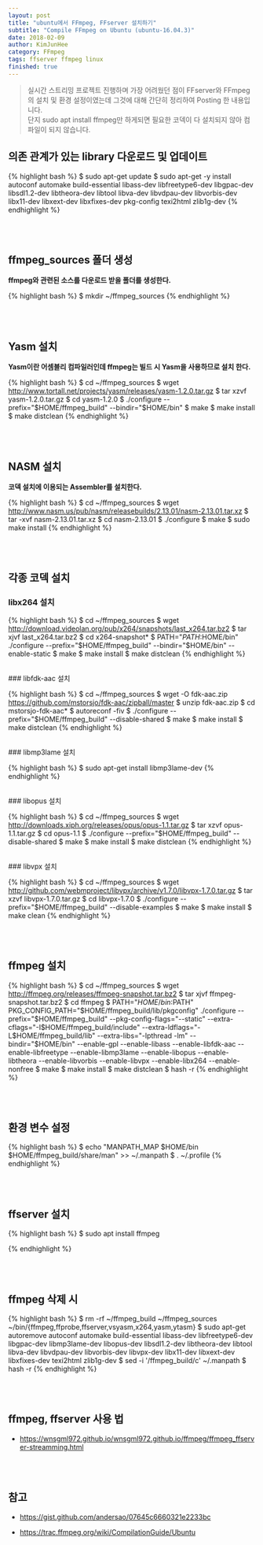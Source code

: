 ```yaml
---
layout: post
title: "ubuntu에서 FFmpeg, FFserver 설치하기"
subtitle: "Compile FFmpeg on Ubuntu (ubuntu-16.04.3)"
date: 2018-02-09
author: KimJunHee
category: FFmpeg
tags: ffserver ffmpeg linux
finished: true
---
```


> 실시간 스트리밍 프로젝트 진행하며 가장 어려웠던 점이 FFserver와 FFmpeg의 설치 및 환경 설정이였는데
그것에 대해 간단히 정리하여 Posting 한 내용입니다. <br/>
단지 sudo apt install ffmpeg만 하게되면 필요한 코덱이 다 설치되지 않아 컴파일이 되지 않습니다.

## 의존 관계가 있는 library 다운로드 및 업데이트

{% highlight bash %}
$ sudo apt-get update
$ sudo apt-get -y install autoconf automake build-essential libass-dev libfreetype6-dev libgpac-dev libsdl1.2-dev libtheora-dev libtool libva-dev libvdpau-dev libvorbis-dev libx11-dev libxext-dev libxfixes-dev pkg-config texi2html zlib1g-dev
{% endhighlight %}


<br/><br/>
## ffmpeg_sources 폴더 생성

__ffmpeg와 관련된 소스를 다운로드 받을 폴더를 생성한다.__

{% highlight bash %}
$ mkdir ~/ffmpeg_sources
{% endhighlight %}


<br/><br/>
## Yasm 설치
__Yasm이란 어셈블리 컴파일러인데 ffmpeg는 빌드 시 Yasm을 사용하므로 설치 한다.__

{% highlight bash %}
$ cd ~/ffmpeg_sources
$ wget http://www.tortall.net/projects/yasm/releases/yasm-1.2.0.tar.gz
$ tar xzvf yasm-1.2.0.tar.gz
$ cd yasm-1.2.0
$ ./configure --prefix="$HOME/ffmpeg_build" --bindir="$HOME/bin"
$ make
$ make install
$ make distclean
{% endhighlight %}


<br/><br/>
## NASM 설치

__코덱 설치에 이용되는 Assembler를 설치한다.__

{% highlight bash %}
$ cd ~/ffmpeg_sources
$ wget http://www.nasm.us/pub/nasm/releasebuilds/2.13.01/nasm-2.13.01.tar.xz
$ tar -xvf nasm-2.13.01.tar.xz
$ cd nasm-2.13.01
$ ./configure
$ make
$ sudo make install
{% endhighlight %}


<br/><br/>
## 각종 코덱 설치

### libx264 설치

{% highlight bash %}
$ cd ~/ffmpeg_sources
$ wget http://download.videolan.org/pub/x264/snapshots/last_x264.tar.bz2
$ tar xjvf last_x264.tar.bz2
$ cd x264-snapshot*
$ PATH="$PATH:$HOME/bin" ./configure --prefix="$HOME/ffmpeg_build" --bindir="$HOME/bin" --enable-static
$ make
$ make install
$ make distclean
{% endhighlight %}

<br/>
### libfdk-aac 설치

{% highlight bash %}
$ cd ~/ffmpeg_sources
$ wget -O fdk-aac.zip https://github.com/mstorsjo/fdk-aac/zipball/master
$ unzip fdk-aac.zip
$ cd mstorsjo-fdk-aac*
$ autoreconf -fiv
$ ./configure --prefix="$HOME/ffmpeg_build" --disable-shared
$ make
$ make install
$ make distclean
{% endhighlight %}

<br/>
### libmp3lame 설치

{% highlight bash %}
$ sudo apt-get install libmp3lame-dev
{% endhighlight %}

<br/>
### libopus 설치

{% highlight bash %}
$ cd ~/ffmpeg_sources
$ wget http://downloads.xiph.org/releases/opus/opus-1.1.tar.gz
$ tar xzvf opus-1.1.tar.gz
$ cd opus-1.1
$ ./configure --prefix="$HOME/ffmpeg_build" --disable-shared
$ make
$ make install
$ make distclean
{% endhighlight %}

<br/>
### libvpx 설치

{% highlight bash %}
$ cd ~/ffmpeg_sources
$ wget http://github.com/webmproject/libvpx/archive/v1.7.0/libvpx-1.7.0.tar.gz
$ tar xzvf libvpx-1.7.0.tar.gz
$ cd libvpx-1.7.0
$ ./configure --prefix="$HOME/ffmpeg_build" --disable-examples
$ make
$ make install
$ make clean
{% endhighlight %}

<br/><br/>
## ffmpeg 설치

{% highlight bash %}
$ cd ~/ffmpeg_sources
$ wget http://ffmpeg.org/releases/ffmpeg-snapshot.tar.bz2
$ tar xjvf ffmpeg-snapshot.tar.bz2
$ cd ffmpeg
$ PATH="$HOME/bin:$PATH" PKG_CONFIG_PATH="$HOME/ffmpeg_build/lib/pkgconfig" ./configure   --prefix="$HOME/ffmpeg_build"   --pkg-config-flags="--static"   --extra-cflags="-I$HOME/ffmpeg_build/include"   --extra-ldflags="-L$HOME/ffmpeg_build/lib"   --extra-libs="-lpthread -lm"   --bindir="$HOME/bin"   --enable-gpl   --enable-libass   --enable-libfdk-aac   --enable-libfreetype   --enable-libmp3lame   --enable-libopus   --enable-libtheora   --enable-libvorbis   --enable-libvpx   --enable-libx264  --enable-nonfree
$ make
$ make install
$ make distclean
$ hash -r
{% endhighlight %}


<br/><br/>
## 환경 변수 설정

{% highlight bash %}
$ echo "MANPATH_MAP $HOME/bin $HOME/ffmpeg_build/share/man" >> ~/.manpath
$ . ~/.profile
{% endhighlight %}


<br/><br/>
## ffserver 설치

{% highlight bash %}
$ sudo apt install ffmpeg

{% endhighlight %}


<br/><br/>
## ffmpeg 삭제 시

{% highlight bash %}
$ rm -rf ~/ffmpeg_build ~/ffmpeg_sources ~/bin/{ffmpeg,ffprobe,ffserver,vsyasm,x264,yasm,ytasm}
$ sudo apt-get autoremove autoconf automake build-essential libass-dev libfreetype6-dev libgpac-dev libmp3lame-dev libopus-dev libsdl1.2-dev libtheora-dev libtool libva-dev libvdpau-dev libvorbis-dev libvpx-dev libx11-dev libxext-dev libxfixes-dev texi2html zlib1g-dev
$ sed -i '/ffmpeg_build/c\' ~/.manpath
$ hash -r
{% endhighlight %}


<br/><br/>
## ffmpeg, ffserver 사용 법

* <https://wnsgml972.github.io/wnsgml972.github.io/ffmpeg/ffmpeg_ffserver-streamming.html>


<br/><br/>
## 참고

* <https://gist.github.com/andersao/07645c6660321e2233bc>

* <https://trac.ffmpeg.org/wiki/CompilationGuide/Ubuntu>
